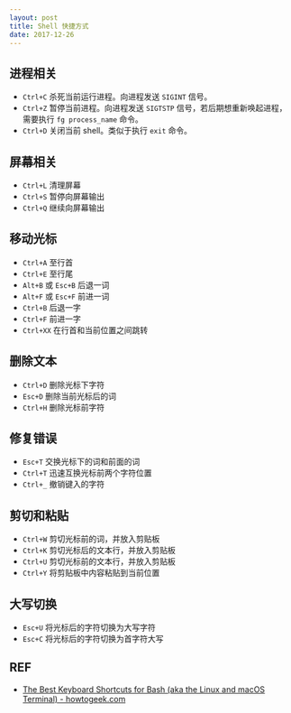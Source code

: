 ```yaml
---
layout: post
title: Shell 快捷方式
date: 2017-12-26
---
```


## 进程相关

- `Ctrl+C` 杀死当前运行进程。向进程发送 `SIGINT` 信号。
- `Ctrl+Z` 暂停当前进程。向进程发送 `SIGTSTP` 信号，若后期想重新唤起进程，需要执行 `fg process_name` 命令。
- `Ctrl+D` 关闭当前 shell。类似于执行 `exit` 命令。

## 屏幕相关

- `Ctrl+L` 清理屏幕
- `Ctrl+S` 暂停向屏幕输出
- `Ctrl+Q` 继续向屏幕输出

## 移动光标

- `Ctrl+A` 至行首
- `Ctrl+E` 至行尾
- `Alt+B` 或 `Esc+B` 后退一词
- `Alt+F` 或 `Esc+F` 前进一词
- `Ctrl+B` 后退一字
- `Ctrl+F` 前进一字
- `Ctrl+XX` 在行首和当前位置之间跳转

## 删除文本

- `Ctrl+D` 删除光标下字符
- `Esc+D` 删除当前光标后的词
- `Ctrl+H` 删除光标前字符

## 修复错误

- `Esc+T` 交换光标下的词和前面的词
- `Ctrl+T` 迅速互换光标前两个字符位置
- `Ctrl+_` 撤销键入的字符

## 剪切和粘贴

- `Ctrl+W` 剪切光标前的词，并放入剪贴板
- `Ctrl+K` 剪切光标后的文本行，并放入剪贴板
- `Ctrl+U` 剪切光标前的文本行，并放入剪贴板
- `Ctrl+Y` 将剪贴板中内容粘贴到当前位置

## 大写切换

- `Esc+U` 将光标后的字符切换为大写字符
- `Esc+C` 将光标后的字符切换为首字符大写

## REF

- [The Best Keyboard Shortcuts for Bash (aka the Linux and macOS Terminal) - howtogeek.com][shell]

[shell]: https://www.howtogeek.com/howto/ubuntu/keyboard-shortcuts-for-bash-command-shell-for-ubuntu-debian-suse-redhat-linux-etc/